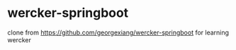 # wercker-springboot
clone from https://github.com/georgexiang/wercker-springboot for learning wercker
